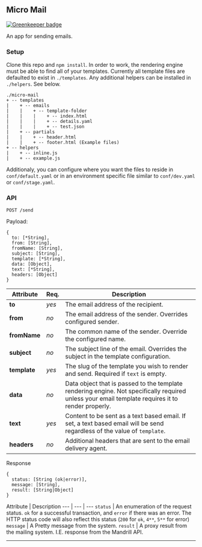 ## Micro Mail

[![Greenkeeper badge](https://badges.greenkeeper.io/firstandthird/micro-mail.svg)](https://greenkeeper.io/)

An app for sending emails.

### Setup

Clone this repo and `npm install`. In order to work, the rendering engine must be able to find all of your templates. Currently all template files are defaulted to exist in `./templates`. Any additional helpers can be installed in `./helpers`. See below.

```
./micro-mail
+ -- templates
|    + -- emails
|    |    + -- template-folder
|    |    |    + -- index.html
|    |    |    + -- details.yaml
|    |    |    + -- test.json
|    + -- partials
|    |    + -- header.html
|    |    + -- footer.html (Example files)
+ -- helpers
|    + -- inline.js
|    + -- example.js
```

Additionaly, you can configure where you want the files to reside in `conf/default.yaml` or in an environment specific file similar to `conf/dev.yaml` or `conf/stage.yaml`.

### API

`POST /send`

Payload:

```
{
  to: [*String],
  from: [String],
  fromName: [String],
  subject: [String],
  template: [*String],
  data: [Object],
  text: [*String],
  headers: [Object]
}
```

Attribute | Req. | Description
--- | --- | ---
**to** | *yes* | The email address of the recipient.
**from** | *no* | The email address of the sender. Overrides configured sender.
**fromName** | *no* | The common name of the sender. Override the configured name.
**subject** | *no* | The subject line of the email. Overrides the subject in the template configuration.
**template** | *yes* | The slug of the template you wish to render and send. Required if `text` is empty.
**data** | *no* | Data object that is passed to the template rendering engine. Not specifically required unless your email template requires it to render properly.
**text** | *yes* | Content to be sent as a text based email. If set, a text based email will be send regardless of the value of `template`.
**headers** | *no* | Additional headers that are sent to the email delivery agent.


Response

```
{
  status: [String (ok|error)],
  message: [String],
  result: [String|Object]
}
```

Attribute | Description
--- | --- | ---
`status` | An enumeration of the request status. `ok` for a successful transaction, and `error` if there was an error. The HTTP status code will also reflect this status (`200` for `ok`, `4**`, `5**` for error)
`message` | A Pretty message from the system.
`result` | A proxy result from the mailing system. I.E. response from the Mandrill API.

-----
